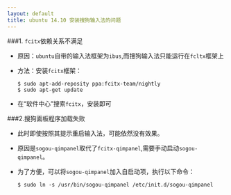 ```yaml
---
layout: default
title: ubuntu 14.10 安装搜狗输入法的问题
---
```


###1. `fcitx`依赖关系不满足
  * 原因：`ubuntu`自带的输入法框架为`ibus`,而搜狗输入法只能运行在`fcltx`框架上
  * 方法：安装`fcitx`框架：

    ```console
    $ sudo apt-add-reposity ppa:fcitx-team/nightly
    $ sudo apt-get update
	```
  * 在“软件中心”搜索`fcitx`，安装即可

###2.搜狗面板程序加载失败
  * 此时即使按照其提示重启输入法，可能依然没有效果。
  * 原因是`sogou-qimpanel`取代了`fcitx-qimpanel`,需要手动启动`sogou-qimpanel`。
  * 为了方便，可以将`sogou-qimpanel`加入自启动项，执行以下命令：

    ```console
    $ sudo ln -s /usr/bin/sogou-qimpanel /etc/init.d/sogou-qimpanel
    ```
